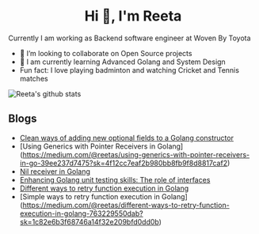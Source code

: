 <h1 align="center">Hi 👋, I'm Reeta </h1>

 Currently I am working as Backend software engineer at Woven By Toyota

- 👯 I’m looking to collaborate on Open Source projects
- 🌱 I am currently learning Advanced Golang and System Design
- Fun fact: I love playing badminton and watching Cricket and Tennis matches



![Reeta's github stats](https://github-readme-stats.vercel.app/api?username=reetasingh&show_icons=true&theme=radical)

## Blogs

- [Clean ways of adding new optional fields to a Golang constructor]( https://medium.com/@reetas/clean-ways-of-adding-new-optional-fields-to-a-golang-struct-99ae2fe9719d?sk=5a915032a6eb68ce9b836bca1cad513d)
- [Using Generics with Pointer Receivers in Golang] (https://medium.com/@reetas/using-generics-with-pointer-receivers-in-go-39ee237d7475?sk=4f12cc7eaf2b980bb8fb9f8d8817caf2)
- [Nil receiver in Golang](https://medium.com/@reetas/nil-receiver-in-golang-9d61ed8fd230?sk=83958061f43a44961bf857a34febed66)
- [Enhancing Golang unit testing skills: The role of interfaces](https://medium.com/@reetas/enhancing-go-unit-testing-skills-the-role-of-interfaces-933c2ce80ff3?sk=06a6d51401653acbcb20b1601d561e87)
- [Different ways to retry function execution in Golang](https://medium.com/@reetas/different-ways-to-retry-function-execution-in-golang-763229550dab?sk=1c82e6b3f68746a14f32e209bfd0dd0b)
- [Simple ways to retry function execution in Golang] (https://medium.com/@reetas/different-ways-to-retry-function-execution-in-golang-763229550dab?sk=1c82e6b3f68746a14f32e209bfd0dd0b)

<!--
**reetasingh/reetasingh** is a ✨ _special_ ✨ repository because its `README.md` (this file) appears on your GitHub profile.

Here are some ideas to get you started:

- 🔭 I’m currently working on ...
- 🌱 I’m currently learning ...
- 👯 I’m looking to collaborate on Golang, Python projects
- 🤔 I’m looking for help with open source development
- 💬 Ask me about ...
- 📫 How to reach me: ...

- ⚡ Fun fact: ...


-->
